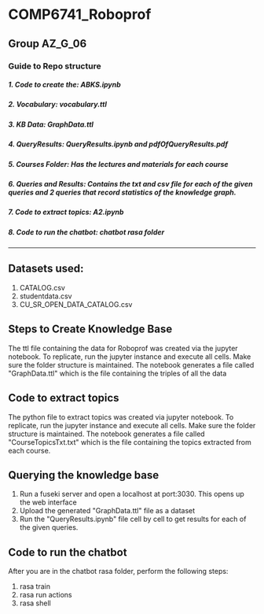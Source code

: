 # COMP6741_Roboprof

## Group AZ_G_06


### Guide to Repo structure
##### 1. Code to create the: ABKS.ipynb
##### 2. Vocabulary: vocabulary.ttl
##### 3. KB Data:  GraphData.ttl
##### 4. QueryResults: QueryResults.ipynb and pdfOfQueryResults.pdf
##### 5. Courses Folder: Has the lectures and materials for each course
##### 6. Queries and Results: Contains the txt and csv file for each of the given queries and 2 queries that record statistics of the knowledge graph. 
##### 7. Code to extract topics: A2.ipynb
##### 8. Code to run the chatbot: chatbot rasa folder


------------------

## Datasets used:
1. CATALOG.csv
2. studentdata.csv
3. CU_SR_OPEN_DATA_CATALOG.csv

## Steps to Create Knowledge Base
The ttl file containing the data for Roboprof was created via the jupyter notebook. To replicate, run the jupyter instance and execute all cells. Make sure the folder structure is maintained. The notebook generates a file called "GraphData.ttl" which is the file containing the triples of all the data

## Code to extract topics
The python file to extract topics was created via jupyter notebook. To replicate, run the jupyter instance and execute all cells. Make sure the folder structure is maintained. The notebook generates a file called "CourseTopicsTxt.txt" which is the file containing the topics extracted from each course.

## Querying the knowledge base
1. Run a fuseki server and open a localhost at port:3030. This opens up the web interface
2. Upload the generated "GraphData.ttl" file as a dataset
3. Run the "QueryResults.ipynb" file cell by cell to get results for each of the given queries. 


## Code to run the chatbot
After you are in the chatbot rasa folder, perform the following steps:
1. rasa train
2. rasa run actions
3. rasa shell

